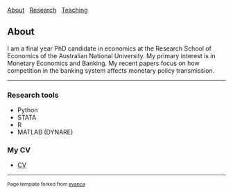 [About](/index) &nbsp; [Research](/Research) &nbsp; [Teaching](/Teaching)

## About 

I am a final year PhD candidate in economics at the Research School of Economics of the Australian National University. My primary interest is in Monetary Economics and Banking. My recent papers focus on how competition in the banking system affects monetary policy transmission.  

---

### Research tools

* Python 
* STATA
* R
* MATLAB (DYNARE)

### My CV
* [CV](https://github.com/samiengmanng/samiengmanng.github.io/files/8138490/CV_2022_Feb.pdf)


---
<p style="font-size:11px">Page template forked from <a href="https://github.com/evanca/quick-portfolio">evanca</a></p>
<!-- Remove above link if you don't want to attibute -->

